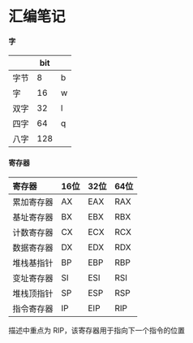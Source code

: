 # 汇编笔记

#### 字

|      | bit  |      |
| ---- | ---- | ---- |
| 字节 | 8    | b    |
| 字   | 16   | w    |
| 双字 | 32   | l    |
| 四字 | 64   | q    |
| 八字 | 128  |      |



#### 寄存器

| 寄存器     | 16位 | 32位 | 64位 |
| :--------- | :--- | :--- | :--- |
| 累加寄存器 | AX   | EAX  | RAX  |
| 基址寄存器 | BX   | EBX  | RBX  |
| 计数寄存器 | CX   | ECX  | RCX  |
| 数据寄存器 | DX   | EDX  | RDX  |
| 堆栈基指针 | BP   | EBP  | RBP  |
| 变址寄存器 | SI   | ESI  | RSI  |
| 堆栈顶指针 | SP   | ESP  | RSP  |
| 指令寄存器 | IP   | EIP  | RIP  |

描述中重点为 RIP，该寄存器用于指向下一个指令的位置
